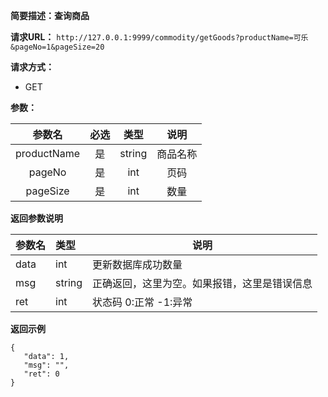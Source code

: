 **简要描述：查询商品** 

**请求URL：** 
` http://127.0.0.1:9999/commodity/getGoods?productName=可乐&pageNo=1&pageSize=20 `

**请求方式：**
- GET

**参数：** 

| 参数名 | 必选 | 类型 | 说明 |
| :----: | :----: | :----: |  :----: |
| productName | 是 | string |商品名称 |
| pageNo | 是 | int |页码 |
| pageSize | 是 | int |数量 |


 **返回参数说明** 
 
|参数名|类型|说明|
|:-----  |:-----|----- |
|data| int|更新数据库成功数量|
|msg|string|正确返回，这里为空。如果报错，这里是错误信息|
|ret|int|状态码 0:正常  -1:异常|


 **返回示例**
 ``` 
 {
	"data": 1,
	"msg": "",
	"ret": 0
}
``` 